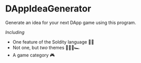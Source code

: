 # DAppIdeaGenerator

Generate an idea for your next DApp game using this program.

*Including*

- One feature of the Soldity language 👩‍💻
- Not one, but *two* themes 🐅🦈🐄🏎️
- A game category 🎮

